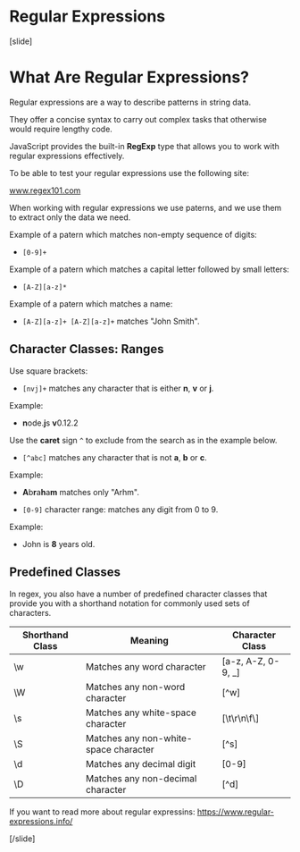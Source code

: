 # Regular Expressions

[slide]

# What Are Regular Expressions?

Regular expressions are a way to describe patterns in string data.

They offer a concise syntax to carry out complex tasks that otherwise would require lengthy code.

JavaScript provides the built-in **RegExp** type that allows you to work with regular expressions effectively.

To be able to test your regular expressions use the following site:

www.regex101.com

When working with regular expressions we use paterns, and we use them to extract only the data we need.

Example of a patern which matches non-empty sequence of digits:

- `[0-9]+`

Example of a patern which matches a capital letter followed by small letters:

- `[A-Z][a-z]*`

Example of a patern which matches a name:

- `[A-Z][a-z]+ [A-Z][a-z]+` matches "John Smith".

## Character Classes: Ranges

Use square brackets:

- `[nvj]+` matches any character that is either **n**, **v** or **j**.

Example:

- **n**ode.**j**s **v**0.12.2

Use the **caret** sign `^` to exclude from the search as in the example below.

- `[^abc]` matches any character that is not **a**, **b** or **c**.

Example:

- **A**b**r**a**h**a**m** matches only "Arhm".

- `[0-9]` character range: matches any digit from 0 to 9.

Example:

- John is **8** years old.

## Predefined Classes

In regex, you also have a number of predefined character classes that provide you with a shorthand notation for commonly used sets of characters.

| **Shorthand Class** | **Meaning** | **Character Class** |
| --- | --- | --- |
| \w | Matches any word character | \[a\-z\, A\-Z\, 0\-9\, \_\] |
| \W | Matches any non\-word character | \[\^w\] |
| \s | Matches any white\-space character | \[\\t\\r\\n\\f\\] |
| \S | Matches any non\-white\-space character | \[\^s\] |
| \d | Matches any decimal digit | \[0\-9\] |
| \D | Matches any non-decimal character | \[\^d\] |

If you want to read more about regular expressins: https://www.regular-expressions.info/

[/slide]
